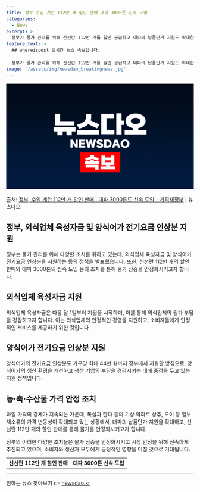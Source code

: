 ```yaml
---
title: 정부 수입 계란 112만 개 할인 판매 대파 3000톤 신속 도입
categories:
  - News
excerpt: >
  정부가 물가 관리를 위해 신선란 112만 개를 할인 공급하고 대파의 납품단가 지원도 확대한다. 정부는 12일…
feature_text: >
  ## whereispost 실시간 뉴스 속보입니다.

  정부가 물가 관리를 위해 신선란 112만 개를 할인 공급하고 대파의 납품단가 지원도 확대한다. 정부는 12일…
image: '/assets/img/newsdao_breakingnews.jpg'
---
```


![뉴스다오 속보](/assets/img/newsdao_breakingnews.jpg)

<p>출처: <a href="https://newsdao.kr/2980" rel="dofollow">정부, 수입 계란 112만 개 할인  판매…대파 3000톤도 신속 도입 - 기획재정부</a> | 뉴스다오</p>

<h2>정부, 외식업체 육성자금 및 양식어가 전기요금 인상분 지원</h2>
<p data-ke-size="size16">정부는 물가 관리를 위해 다양한 조치를 취하고 있는데, 외식업체 육성자금 및 양식어가 전기요금 인상분을 지원하는 등의 정책을 발표했습니다. 또한, 신선란 112만 개의 할인 판매와 대파 3000톤의 신속 도입 등의 조치를 통해 물가 상승을 안정화시키고자 합니다. </p>

<h2 data-ke-size="size26">외식업체 육성자금 지원</h2>
<p data-ke-size="size16">외식업체 육성자금은 다음 달 1일부터 지원을 시작하며, 이를 통해 외식업체의 원가 부담을 경감하고자 합니다. 이는 외식업체의 안정적인 경영을 지원하고, 소비자들에게 안정적인 서비스를 제공하기 위한 것입니다.</p>

<h2 data-ke-size="size26">양식어가 전기요금 인상분 지원</h2>
<p data-ke-size="size16">양식어가의 전기요금 인상분도 가구당 최대 44만 원까지 정부에서 지원할 방침으로, 양식어가의 생산 환경을 개선하고 생산 기업의 부담을 경감시키는 데에 중점을 두고 있는 지원 정책입니다.</p>

<h2 data-ke-size="size26">농·축·수산물 가격 안정 조치</h2>
<p data-ke-size="size16">과일 가격의 강세가 지속되는 가운데, 폭설과 한파 등의 기상 악화로 상추, 오이 등 일부 채소류의 가격 변동성이 확대되고 있는 상황에서, 대파의 납품단가 지원을 확대하고, 신선란 112만 개의 할인 판매를 통해 물가를 안정화시키고자 합니다. </p>

<p data-ke-size="size16">정부의 이러한 다양한 조치들은 물가 상승을 안정화시키고 시장 안정을 위해 신속하게 추진되고 있으며, 소비자와 생산자 모두에게 긍정적인 영향을 미칠 것으로 기대됩니다.</p>

<table>
	<tbody>
		<tr>
			<td style="text-align: center; height: 17px;"><b>신선란 112만 개 할인 판매</b></td>
			<td style="text-align: center; height: 17px;"><b>대파 3000톤 신속 도입</b></td>
		</tr>
	</tbody>
</table>

<hr> 

원하는 뉴스 찾아보기 👉 <a href="https://newsdao.kr" rel="dofollow">newsdao.kr</a>


